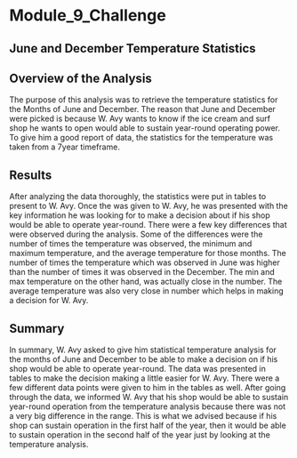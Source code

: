 # Module_9_Challenge

## June and December Temperature Statistics

## Overview of the Analysis

The purpose of this analysis was to retrieve the temperature statistics for the Months of June and December.  The reason that June and December were picked is because W. Avy wants to know if the ice cream and surf shop he wants to open would able to sustain year-round operating power.  To give him a good report of data, the statistics for the temperature was taken from a 7year timeframe.

## Results

After analyzing the data thoroughly, the statistics were put in tables to present to W. Avy.  Once the was given to W. Avy, he was presented with the key information he was looking for to make a decision about if his shop would be able to operate year-round.  There were a few key differences that were observed during the analysis.  Some of the differences were the number of times the temperature was observed, the minimum and maximum temperature, and the average temperature for those months.  The number of times the temperature which was observed in June was higher than the number of times it was observed in the December.  The min and max temperature on the other hand, was actually close in the number.  The average temperature was also very close in number which helps in making a decision for W. Avy.

## Summary

In summary, W. Avy asked to give him statistical temperature analysis for the months of June and December to be able to make a decision on if his shop would be able to operate year-round.  The data was presented in tables to make the decision making a little easier for W. Avy.  There were a few different data points were given to him in the tables as well.  After going through the data, we informed W. Avy that his shop would be able to sustain year-round operation from the temperature analysis because there was not a very big difference in the range.  This is what we advised because if his shop can sustain operation in the first half of the year, then it would be able to sustain operation in the second half of the year just by looking at the temperature analysis.
